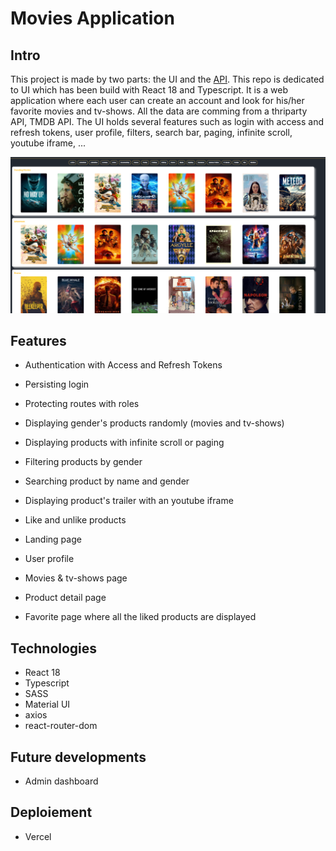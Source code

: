 # Movies Application

## Intro

This project is made by two parts: the UI and the [API](https://github.com/thomasmelchers/movies_app_api).
This repo is dedicated to UI which has been build with React 18 and Typescript. It is a web application where each user can create an account and look for his/her favorite movies and tv-shows. All the data are comming from a thriparty API, TMDB API.
The UI holds several features such as login with access and refresh tokens, user profile, filters, search bar, paging, infinite scroll, youtube iframe, ...

![landingPage](client/public/assets/pictures/landing-page.png)

## Features

-   Authentication with Access and Refresh Tokens
-   Persisting login
-   Protecting routes with roles
-   Displaying gender's products randomly (movies and tv-shows)
-   Displaying products with infinite scroll or paging
-   Filtering products by gender
-   Searching product by name and gender
-   Displaying product's trailer with an youtube iframe
-   Like and unlike products

-   Landing page
-   User profile
-   Movies & tv-shows page
-   Product detail page
-   Favorite page where all the liked products are displayed

## Technologies

-   React 18
-   Typescript
-   SASS
-   Material UI
-   axios
-   react-router-dom

## Future developments

-   Admin dashboard

## Deploiement

-   Vercel
